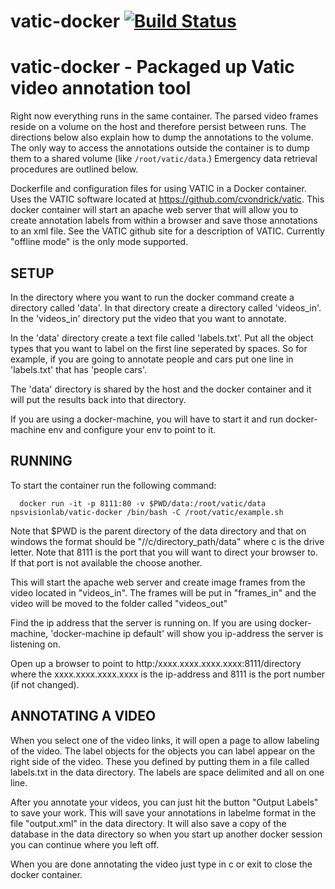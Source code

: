 # vatic-docker [![Build Status](https://github.com/NPSVisionLab/vatic-docker.svg?branch=master)](https://github.com/NPSVisionLab/vatic-docker)

# vatic-docker - Packaged up Vatic video annotation tool

Right now everything runs in the same container. The parsed video frames reside on a volume on the host and therefore persist between runs. The directions below also explain how to dump the annotations to the volume. The only way to access the annotations outside the container is to dump them to a shared volume (like `/root/vatic/data`.) Emergency data retrieval procedures are outlined below.

Dockerfile and configuration files for using VATIC in a Docker container. Uses the VATIC software located at https://github.com/cvondrick/vatic.  This docker container will start an apache web server that will allow you to create annotation labels from within a browser and save those annotations to an xml file.  See the VATIC github site for a description of VATIC. Currently "offline mode" is the only mode supported.


## SETUP

In the directory where you want to run the docker command create a directory called 'data'.  In that directory create a directory called 'videos_in'.  In the 'videos_in' directory put the video that you want to annotate.

In the 'data' directory create a text file called 'labels.txt'.  Put all the object types that you want to label on the first line seperated by spaces.  So for example, if you are going to annotate people and cars put one line in 'labels.txt' that has 'people cars'.

The 'data' directory is shared by the host and the docker container and it will put the results back into that directory.

If you are using a docker-machine, you will have to start it and run docker-machine env and configure your env to point to it.

## RUNNING

To start the container run the following command:

      docker run -it -p 8111:80 -v $PWD/data:/root/vatic/data npsvisionlab/vatic-docker /bin/bash -C /root/vatic/example.sh

Note that $PWD is the parent directory of the data directory and that on windows the format should be "//c/directory_path/data" where c is the drive letter.
Note that 8111 is the port that you will want to direct your browser to.  If that port is not available the choose another.

This will start the apache web server and create image frames from the video located in "videos_in".  The frames will be put in "frames_in" and the video will be moved to the folder called "videos_out"

Find the ip address that the server is running on.  If you are using docker-machine, 'docker-machine ip default' will show you ip-address the server is listening on.

Open up a browser to point to http:/xxxx.xxxx.xxxx.xxxx:8111/directory where the xxxx.xxxx.xxxx.xxxx is the ip-address and 8111 is the port number (if not changed).

## ANNOTATING A VIDEO

When you select one of the video links, it will open a page to allow labeling of the video.  The label objects for the objects you can label appear on the right side of the video.  These you defined by putting them in a file called labels.txt in the data directory.  The labels are space delimited and all on one line.  

After you annotate your videos, you can just hit the button "Output Labels" to save your work.  This will save your annotations in labelme format in the file "output.xml" in the data directory.  It will also save a copy of the database in the data directory so when you start up another docker session you can continue where you left off.

When you are done annotating the video just type in <ctl>c or exit to close the docker container.
